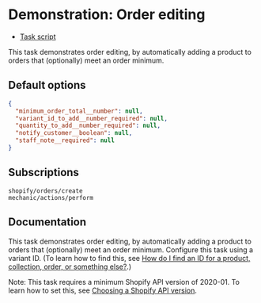 # Demonstration: Order editing

* [Task script](./script.liquid)

This task demonstrates order editing, by automatically adding a product to orders that (optionally) meet an order minimum.

## Default options

```json
{
  "minimum_order_total__number": null,
  "variant_id_to_add__number_required": null,
  "quantity_to_add__number_required": null,
  "notify_customer__boolean": null,
  "staff_note__required": null
}
```

## Subscriptions

```liquid
shopify/orders/create
mechanic/actions/perform
```

## Documentation

This task demonstrates order editing, by automatically adding a product to orders that (optionally) meet an order minimum. Configure this task using a variant ID. (To learn how to find this, see [How do I find an ID for a product, collection, order, or something else?](https://docs.usemechanic.com/article/360-how-do-i-find-an-id-for-a-product-collection-order-or-something-else).)

Note: This task requires a minimum Shopify API version of 2020-01. To learn how to set this, see [Choosing a Shopify API version](https://docs.usemechanic.com/article/352-choosing-a-shopify-api-version).